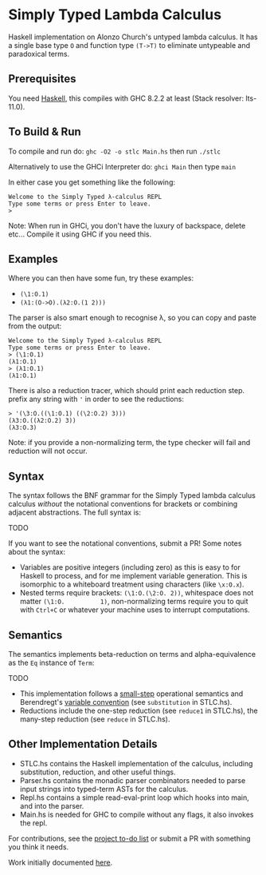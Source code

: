 # Simply Typed Lambda Calculus
Haskell implementation on Alonzo Church's untyped lambda calculus. It has a single base type `O` and function type `(T->T)` to eliminate untypeable and paradoxical terms.

## Prerequisites
You need [Haskell](https://www.haskell.org/), this compiles with GHC 8.2.2 at least (Stack resolver: lts-11.0).

## To Build & Run

To compile and run do:
`ghc -O2 -o stlc Main.hs`
then run `./stlc`

Alternatively to use the GHCi Interpreter do:
`ghci Main`
then type `main`

In either case you get something like the following:
```
Welcome to the Simply Typed λ-calculus REPL
Type some terms or press Enter to leave.
>
```
Note: When run in GHCi, you don't have the luxury of backspace, delete etc...
Compile it using GHC if you need this.

## Examples 
Where you can then have some fun, try these examples:
- `(\1:O.1)`
- `(λ1:(O->O).(λ2:O.(1 2)))`

The parser is also smart enough to recognise λ, so you can copy and paste from the output:
```
Welcome to the Simply Typed λ-calculus REPL
Type some terms or press Enter to leave.
> (\1:O.1)
(λ1:O.1)
> (λ1:O.1)
(λ1:O.1)
```

There is also a reduction tracer, which should print each reduction step. prefix any string with `'` in order to see the reductions:
```
> '(\3:O.((\1:O.1) ((\2:O.2) 3)))
(λ3:O.((λ2:O.2) 3))
(λ3:O.3)

```
Note: if you provide a non-normalizing term, the type checker will fail and reduction will not occur.

## Syntax 

The syntax follows the BNF grammar for the Simply Typed lambda calculus calculus *without* the notational conventions for brackets or combining adjacent abstractions. The full syntax is:

TODO

If you want to see the notational conventions, submit a PR! Some notes about the syntax:

- Variables are positive integers (including zero) as this is easy to for Haskell to process, and for me implement variable generation. This is isomorphic to a whiteboard treatment using characters (like `\x:O.x`).
- Nested terms require brackets: `(\1:O.(\2:O. 2))`, whitespace does not matter `(\1:O.          1)`, non-normalizing terms require you to quit with `Ctrl+C` or whatever your machine uses to interrupt computations.

## Semantics

The semantics implements beta-reduction on terms and alpha-equivalence as the `Eq` instance of `Term`:

TODO

- This implementation follows a [small-step](https://cs.stackexchange.com/questions/43294/difference-between-small-and-big-step-operational-semantics) operational semantics and Berendregt's [variable convention](https://cs.stackexchange.com/questions/69323/barendregts-variable-convention-what-does-it-mean) (see `substitution` in STLC.hs). 
- Reductions include the one-step reduction (see `reduce1` in STLC.hs), the many-step reduction (see `reduce` in STLC.hs). 

## Other Implementation Details
- STLC.hs contains the Haskell implementation of the calculus, including substitution, reduction, and other useful things.
- Parser.hs contains the monadic parser combinators needed to parse input strings into typed-term ASTs for the calculus.
- Repl.hs contains a simple read-eval-print loop which hooks into main, and into the parser.
- Main.hs is needed for GHC to compile without any flags, it also invokes the repl.

For contributions, see the [project to-do list](https://github.com/lukeg101/lplzoo/projects/2) or submit a PR with something you think it needs.

Work initially documented [here](https://gist.github.com/lukeg101/b3b305ac9438d1a57a0669f81cb0bab2).


